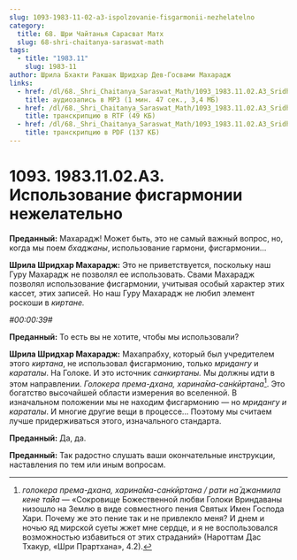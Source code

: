 ```yaml
---
slug: 1093-1983-11-02-a3-ispolzovanie-fisgarmonii-nezhelatelno
category:
  title: 68. Шри Чайтанья Сарасват Матх
  slug: 68-shri-chaitanya-saraswat-math
tags:
  - title: "1983.11"
    slug: 1983-11
author: Шрила Бхакти Ракшак Шридхар Дев-Госвами Махарадж
links:
  - href: /dl/68._Shri_Chaitanya_Saraswat_Math/1093_1983.11.02.A3_SridharMj_Ispolzovanie_fisgarmonii_nezhelatelno.mp3
    title: аудиозапись в MP3 (1 мин. 47 сек., 3,4 МБ)
  - href: /dl/68._Shri_Chaitanya_Saraswat_Math/1093_1983.11.02.A3_SridharMj_Ispolzovanie_fisgarmonii_nezhelatelno.rtf
    title: транскрипцию в RTF (49 КБ)
  - href: /dl/68._Shri_Chaitanya_Saraswat_Math/1093_1983.11.02.A3_SridharMj_Ispolzovanie_fisgarmonii_nezhelatelno.pdf
    title: транскрипцию в PDF (137 КБ)
---
```


# 1093. 1983.11.02.A3. Использование фисгармонии нежелательно

**Преданный:** Махарадж! Может быть, это не самый важный вопрос, но, когда мы поем *бхаджаны*, использование гармони, фисгармонии…

**Шрила Шридхар Махарадж:** Это не приветствуется, поскольку наш Гуру Махарадж не позволял ее использовать. Свами Махарадж позволял использование фисгармонии, учитывая особый характер этих кассет, этих записей. Но наш Гуру Махарадж не любил элемент роскоши в *киртане.*

*#00:00:39#*

**Преданный:** То есть вы не хотите, чтобы мы использовали?

**Шрила Шридхар Махарадж:** Махапрабху, который был учредителем этого *киртана*, не использовал фисгармонию, только *мридангу* и *караталы*. На Голоке. И это источник *санкиртаны.* Мы должны идти в этом направлении. *Голокера према-дхана, харина̄ма-сан̇кӣртана*[^_ftn1]. Это богатство высочайшей области измерения во вселенной. В изначальном положении мы не находим фисгармонию — но *мридангу и караталы*. И многие другие вещи в процессе… Поэтому мы считаем лучше придерживаться этого, изначального стандарта.

**Преданный:** Да, да.

**Преданный:** Так радостно слушать ваши окончательные инструкции, наставления по тем или иным вопросам.



[^_ftn1]: *голокера према-дхана, харина̄ма-сан̇кӣртана / рати на̄ джанмила кене та̄йа* — «Сокровище Божественной любви Голоки Вриндаваны низошло на Землю в виде совместного пения Святых Имен Господа Хари. Почему же это пение так и не привлекло меня? И днем и ночью яд мирской суеты жжет мне сердце, и я не воспользовался возможностью избавиться от этих страданий» (Нароттам Дас Тхакур, «Шри Прартхана», 4.2).

